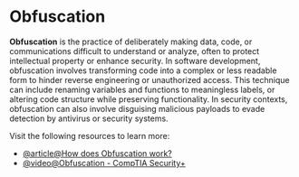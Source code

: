 # Obfuscation

**Obfuscation** is the practice of deliberately making data, code, or communications difficult to understand or analyze, often to protect intellectual property or enhance security. In software development, obfuscation involves transforming code into a complex or less readable form to hinder reverse engineering or unauthorized access. This technique can include renaming variables and functions to meaningless labels, or altering code structure while preserving functionality. In security contexts, obfuscation can also involve disguising malicious payloads to evade detection by antivirus or security systems.

Visit the following resources to learn more:

- [@article@How does Obfuscation work?](https://www.hypr.com/security-encyclopedia/obfuscation)
- [@video@Obfuscation - CompTIA Security+](https://www.youtube.com/watch?v=LfuTMzZke4g)